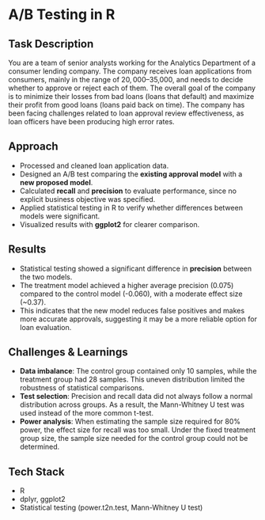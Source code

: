 # A/B Testing in R

## Task Description
You are a team of senior analysts working for the Analytics Department of a consumer lending company. The company receives loan applications from consumers, mainly in the range of $20,000–$35,000, and needs to decide whether to approve or reject each of them. The overall goal of the company is to minimize their losses from bad loans (loans that default) and maximize their profit from good loans (loans paid back on time). The company has been facing challenges related to loan approval review effectiveness, as loan officers have been producing high error rates.

## Approach
- Processed and cleaned loan application data.  
- Designed an A/B test comparing the **existing approval model** with a **new proposed model**.  
- Calculated **recall** and **precision** to evaluate performance, since no explicit business objective was specified.  
- Applied statistical testing in R to verify whether differences between models were significant.  
- Visualized results with **ggplot2** for clearer comparison.  

## Results
- Statistical testing showed a significant difference in **precision** between the two models.  
- The treatment model achieved a higher average precision (0.075) compared to the control model (-0.060), with a moderate effect size (~0.37).  
- This indicates that the new model reduces false positives and makes more accurate approvals, suggesting it may be a more reliable option for loan evaluation.

## Challenges & Learnings
- **Data imbalance**: The control group contained only 10 samples, while the treatment group had 28 samples. This uneven distribution limited the robustness of statistical comparisons.  
- **Test selection**: Precision and recall data did not always follow a normal distribution across groups. As a result, the Mann-Whitney U test was used instead of the more common t-test.  
- **Power analysis**: When estimating the sample size required for 80% power, the effect size for recall was too small. Under the fixed treatment group size, the sample size needed for the control group could not be determined.

## Tech Stack
- R  
- dplyr, ggplot2  
- Statistical testing (power.t2n.test, Mann-Whitney U test)  


